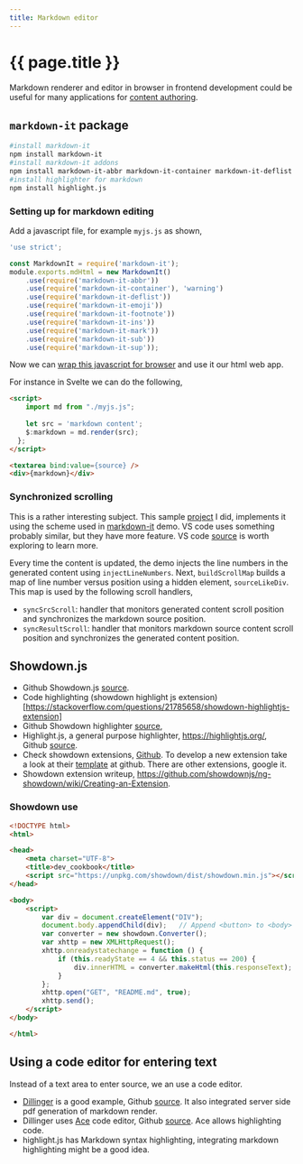 ```yaml
---
title: Markdown editor
---
```


# {{ page.title }}
Markdown renderer and editor in browser in frontend development could be useful
for many applications for [content authoring](text-content.md).

## ``markdown-it`` package 
```bash
#install markdown-it
npm install markdown-it
#install markdown-it addons
npm install markdown-it-abbr markdown-it-container markdown-it-deflist markdown-it-emoji markdown-it-footnote markdown-it-ins markdown-it-mark markdown-it-sub markdown-it-sup
#install highlighter for markdown
npm install highlight.js
```
### Setting up for markdown editing

Add a javascript file, for example ``myjs.js`` as shown,
```javascript
'use strict';

const MarkdownIt = require('markdown-it');
module.exports.mdHtml = new MarkdownIt()
    .use(require('markdown-it-abbr'))
    .use(require('markdown-it-container'), 'warning')
    .use(require('markdown-it-deflist'))
    .use(require('markdown-it-emoji'))
    .use(require('markdown-it-footnote'))
    .use(require('markdown-it-ins'))
    .use(require('markdown-it-mark'))
    .use(require('markdown-it-sub'))
    .use(require('markdown-it-sup'));
```
Now we can [wrap this javascript for browser](jslib) and use it our html web app. 

For instance in Svelte we can do the following, 
```html
<script>
    import md from "./myjs.js";
  
    let src = 'markdown content';
    $:markdown = md.render(src);
  };
</script>

<textarea bind:value={source} />
<div>{markdown}</div>
```
### Synchronized scrolling
This is a rather interesting subject. This sample
[project](https://github.com/kkibria/svelte-page-markdown) I did, implements it
using the scheme used in
[markdown-it](https://github.com/markdown-it/markdown-it/blob/master/support/demo_template/index.js)
demo. VS code uses something probably similar, but they have more feature. VS
code [source](https://github.com/microsoft/vscode) is worth exploring to learn
more.

Every time the content is updated, the demo injects the line numbers in the
generated content using ``injectLineNumbers``. Next, ``buildScrollMap`` builds a
map of line number versus position using a hidden element, ``sourceLikeDiv``.
This map is used by the following scroll handlers,
* ``syncSrcScroll``: handler that monitors generated content
  scroll position and synchronizes the markdown source
  position.
* ``syncResultScroll``: handler that monitors markdown
  source content scroll position and synchronizes the
  generated content position.

## Showdown.js
* Github Showdown.js [source](https://github.com/showdownjs/showdown).
* Code highlighting (showdown highlight js
  extension)[https://stackoverflow.com/questions/21785658/showdown-highlightjs-extension]
* Github Showdown highlighter
  [source](https://github.com/Bloggify/showdown-highlight),
* Highlight.js, a general purpose highlighter, <https://highlightjs.org/>,
  Github [source](https://github.com/highlightjs/highlight.js).
* Check showdown extensions,
  [Github](https://github.com/showdownjs/extension-boilerplate). To develop a
  new extension take a look at their
  [template](https://github.com/showdownjs/extension-boilerplate) at github.
  There are other extensions, google it.
* Showdown extension writeup,
  <https://github.com/showdownjs/ng-showdown/wiki/Creating-an-Extension>.

### Showdown use

```html
<!DOCTYPE html>
<html>

<head>
    <meta charset="UTF-8">
    <title>dev_cookbook</title>
    <script src="https://unpkg.com/showdown/dist/showdown.min.js"></script>
</head>

<body>
    <script>
        var div = document.createElement("DIV");
        document.body.appendChild(div);   // Append <button> to <body>
        var converter = new showdown.Converter();
        var xhttp = new XMLHttpRequest();
        xhttp.onreadystatechange = function () {
            if (this.readyState == 4 && this.status == 200) {
                div.innerHTML = converter.makeHtml(this.responseText);
            }
        };
        xhttp.open("GET", "README.md", true);
        xhttp.send();
    </script>
</body>

</html>
```

## Using a code editor for entering text
Instead of a text area to enter source, we an use a code editor. 
* [Dillinger](https://dillinger.io/) is a good example, Github
  [source](https://github.com/joemccann/dillinger). It also integrated server
  side pdf generation of markdown render.
* Dillinger uses [Ace](https://ace.c9.io/) code editor, Github
  [source](https://github.com/ajaxorg/ace). Ace allows highlighting code.
* highlight.js has Markdown syntax highlighting, integrating markdown
  highlighting might be a good idea.




